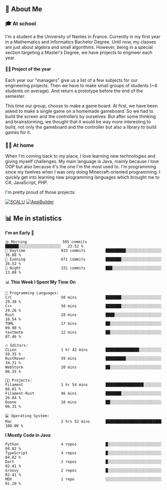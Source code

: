 ## 👀 About Me

### 🎓 At school

I'm a student a the University of Nantes in France. Currently in my first year in a Mathematics and Informatics Bachelor Degree. Until now, my classes are just about algebra and small algorithms. However, being in a special section targeting a Master's Degree, we have projects to engineer each year. 

#### 🔧🔬 Project of the year

Each year our "managers" give us a list of a few subjects for our engineering projects. Then we have to make small groups of students (~4 students on average). And return a prototype before the end of the semester.

This time our group, choose to make a game board. At first, we have been asked to make a single game on a homemade gameboard. So we had to build the screen and the controllers by ourselves. 
But after some thinking and brainstorming, we thought that it would be way more interesting to build, not only the gameboard and the controller but also a library to build games for it.

### 👨‍💻 At home

When I'm coming back to my place, I love learning new technologies and giving myself challenges. My main language is Java, mainly because I love OOP but also because it's the one I'm the most used to. I'm programming since my twelves when I was only doing Minecraft-oriented programming.  I quickly get into learning new programming languages which brought me to C#, JavaScript, PHP. 

I'm pretty proud of those projects:

[![SCALU](https://github-readme-stats.vercel.app/api/pin?username=renardfute&repo=SCALU)](https://github.com/renardfute/scalu)
[![AppBuilder](https://github-readme-stats.vercel.app/api/pin?username=pulsedev2&repo=AppBuilder)](https://github.com/pulsedev2/AppBuilder)

## 📊 Me in statistics
<!--START_SECTION:waka-->
**I'm an Early 🐤** 

```text
🌞 Morning                595 commits         ██████░░░░░░░░░░░░░░░░░░░   23.52 % 
🌆 Daytime                933 commits         █████████░░░░░░░░░░░░░░░░   36.88 % 
🌃 Evening                671 commits         ███████░░░░░░░░░░░░░░░░░░   26.52 % 
🌙 Night                  331 commits         ███░░░░░░░░░░░░░░░░░░░░░░   13.08 % 
```


📊 **This Week I Spent My Time On** 

```text
💬 Programming Languages: 
C/C                      50 mins             ███████░░░░░░░░░░░░░░░░░░   29.38 % 
C++                      50 mins             ███████░░░░░░░░░░░░░░░░░░   29.26 % 
Rust                     28 mins             ████░░░░░░░░░░░░░░░░░░░░░   16.54 % 
TOML                     17 mins             ██░░░░░░░░░░░░░░░░░░░░░░░   09.90 % 
textmate                 12 mins             ██░░░░░░░░░░░░░░░░░░░░░░░   07.46 % 

🔥 Editors: 
CLion                    1 hr 42 mins        ███████████████░░░░░░░░░░   59.35 % 
RustRover                59 mins             █████████░░░░░░░░░░░░░░░░   34.31 % 
WebStorm                 10 mins             ██░░░░░░░░░░░░░░░░░░░░░░░   06.35 % 

🐱‍💻 Projects: 
Filament                 1 hr 54 mins        █████████████████░░░░░░░░   66.81 % 
Filament-Rust            46 mins             ███████░░░░░░░░░░░░░░░░░░   26.84 % 
Doone                    10 mins             ██░░░░░░░░░░░░░░░░░░░░░░░   06.35 % 

💻 Operating System: 
Mac                      2 hrs 52 mins       █████████████████████████   100.00 % 
```

**I Mostly Code in Java** 

```text
Python                   4 repos             █░░░░░░░░░░░░░░░░░░░░░░░░   04.82 % 
TypeScript               4 repos             █░░░░░░░░░░░░░░░░░░░░░░░░   04.82 % 
Dart                     2 repos             █░░░░░░░░░░░░░░░░░░░░░░░░   02.41 % 
Groovy                   2 repos             █░░░░░░░░░░░░░░░░░░░░░░░░   02.41 % 
MDX                      1 repo              ░░░░░░░░░░░░░░░░░░░░░░░░░   01.20 % 
```




<!--END_SECTION:waka-->
